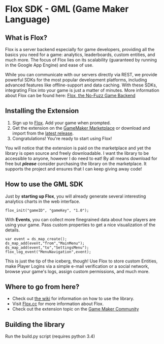 # Flox SDK - GML (Game Maker Language)

## What is Flox?

Flox is a server backend especially for game developers, providing all the basics 
you need for a game: analytics, leaderboards, custom entities, and much more. The 
focus of Flox lies on its scalability (guaranteed by running in the Google App Engine) 
and ease of use.

While you can communicate with our servers directly via REST, we provide powerful 
SDKs for the most popular development platforms, including advanced features like 
offline-support and data caching. With these SDKs, integrating Flox into your game 
is just a matter of minutes. More information about Flox can be found here: 
[Flox, the No-Fuzz Game Backend](http://gamua.com/flox)

## Installing the Extension 

1. Sign up to [Flox](http://www.flox.cc/panel/register). Add your game when prompted.
2. Get the extension on the [GameMaker Marketplace](https://marketplace.yoyogames.com/assets/574/flox-gm)
or download and import from the [latest release](https://github.com/RaniSputnik/Flox-GML/releases/latest).
3. Congratulations! You're ready to start using Flox!

You will notice that the extension is paid on the marketplace and yet the library is open source
and freely downloadable. I want the library to be accessible to anyone, however I do need to eat!
By all means download for free but ***please*** consider purchasing the library on the 
marketplace. It supports the project and ensures that I can keep giving away code!

## How to use the GML SDK

Just by **starting up Flox**, you will already generate several interesting analytics charts in the web interface.
```
flox_init("gameID", "gameKey", "1.0");
```
With **Events**, you can collect more finegrained data about how players are using your game. Pass custom properties to get a nice visualization of the details.
```
var event = ds_map_create();
ds_map_add(event,"from","MainMenu");
ds_map_add(event,"to","SettingsMenu");
flox_log_event("MenuNavigation",event);
```
This is just the tip of the iceberg, though! Use Flox to store custom Entities, make Player Logins via a simple e-mail verification or a social network, browse your game's logs, assign custom permissions, and much more.

## Where to go from here?
* Check out [the wiki](https://github.com/RaniSputnik/Flox-GML/wiki) for information on how to use the library.
* Visit [Flox.cc](http://www.flox.cc) for more information about Flox.
* Check out the extension topic on the [Game Maker Community](http://gmc.yoyogames.com/index.php?showtopic=619114#entry4550823)

## Building the library

Run the build.py script (requires python 3.4)
